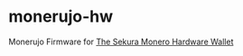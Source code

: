 # monerujo-hw
Monerujo Firmware for [The Sekura Monero Hardware Wallet](https://github.com/monero-project/sekura)
